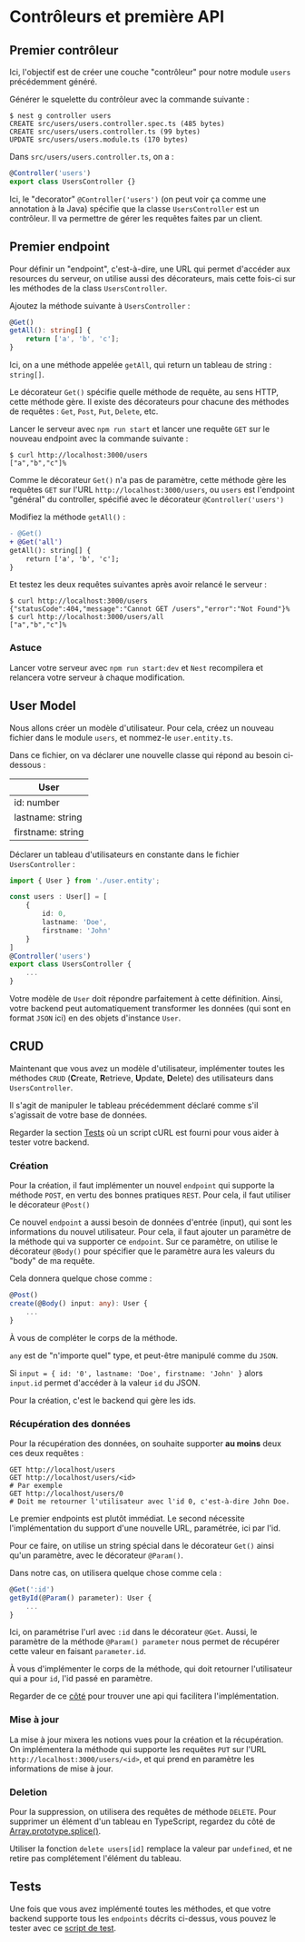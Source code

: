 # Contrôleurs et première API

## Premier contrôleur

Ici, l'objectif est de créer une couche "contrôleur" pour notre module `users` précédemment généré.

Générer le squelette du contrôleur avec la commande suivante :

```shell
$ nest g controller users
CREATE src/users/users.controller.spec.ts (485 bytes)
CREATE src/users/users.controller.ts (99 bytes)
UPDATE src/users/users.module.ts (170 bytes)
```

Dans `src/users/users.controller.ts`, on a :

```typescript
@Controller('users')
export class UsersController {}
```

Ici, le "decorator" `@Controller('users')` (on peut voir ça comme une annotation à la Java) spécifie que la classe
`UsersController` est un contrôleur.
Il va permettre de gérer les requêtes faites par un client.

## Premier endpoint

Pour définir un "endpoint", c'est-à-dire, une URL qui permet d'accéder aux resources du serveur, on utilise aussi des 
décorateurs, mais cette fois-ci sur les méthodes de la class `UsersController`.

Ajoutez la méthode suivante à `UsersController` :

```typescript
@Get()
getAll(): string[] {
    return ['a', 'b', 'c'];
}
```

Ici, on a une méthode appelée `getAll`, qui return un tableau de string : `string[]`.

Le décorateur `Get()` spécifie quelle méthode de requête, au sens HTTP, cette méthode gère.
Il existe des décorateurs pour chacune des méthodes de requêtes : `Get`, `Post`, `Put`, `Delete`, etc.

Lancer le serveur avec `npm run start` et lancer une requête `GET` sur le nouveau endpoint avec la commande suivante :

```shell
$ curl http://localhost:3000/users 
["a","b","c"]%
```

Comme le décorateur `Get()` n'a pas de paramètre, cette méthode gère les requêtes `GET` sur l'URL 
`http://localhost:3000/users`, ou `users` est l'endpoint "général" du controller, spécifié avec le décorateur `@Controller('users')`

Modifiez la méthode `getAll()` :

```diff
- @Get()
+ @Get('all')
getAll(): string[] {
    return ['a', 'b', 'c'];
}
```

Et testez les deux requêtes suivantes après avoir relancé le serveur :

```shell
$ curl http://localhost:3000/users
{"statusCode":404,"message":"Cannot GET /users","error":"Not Found"}%
$ curl http://localhost:3000/users/all
["a","b","c"]%
```

### Astuce

Lancer votre serveur avec `npm run start:dev` et `Nest` recompilera et relancera votre serveur à chaque modification.

## User Model

Nous allons créer un modèle d'utilisateur. Pour cela, créez un nouveau fichier dans le module `users`, et nommez-le 
`user.entity.ts`.

Dans ce fichier, on va déclarer une nouvelle classe qui répond au besoin ci-dessous :

| User |
|------|
| id: number |
| lastname: string |
| firstname: string |


Déclarer un tableau d'utilisateurs en constante dans le fichier `UsersController` :

```typescript
import { User } from './user.entity';

const users : User[] = [
    {
        id: 0,
        lastname: 'Doe',
        firstname: 'John'
    }
]
@Controller('users')
export class UsersController {
    ...
}
```

Votre modèle de `User` doit répondre parfaitement à cette définition. Ainsi, votre backend peut automatiquement 
transformer les données (qui sont en format `JSON` ici) en des objets d'instance `User`.

## CRUD

Maintenant que vous avez un modèle d'utilisateur, implémenter toutes les méthodes `CRUD` (**C**reate, **R**etrieve, 
**U**pdate, **D**elete) des utilisateurs dans `UsersController`.

Il s'agit de manipuler le tableau précédemment déclaré comme s'il s'agissait de votre base de données.

Regarder la section [Tests](https://hackmd.io/@nMppG5vYSi6CqfaB-nrZ5w/SkWcB2Xhw#Tests) où un script cURL est fourni 
pour vous aider à tester votre backend.

### Création

Pour la création, il faut implémenter un nouvel `endpoint` qui supporte la méthode `POST`, en vertu des bonnes pratiques
`REST`.
Pour cela, il faut utiliser le décorateur `@Post()`

Ce nouvel `endpoint` a aussi besoin de données d'entrée (input), qui sont les informations du nouvel utilisateur.
Pour cela, il faut ajouter un paramètre de la méthode qui va supporter ce `endpoint`.
Sur ce paramètre, on utilise le décorateur `@Body()` pour spécifier que le paramètre aura les valeurs du "body" de ma 
requête.

Cela donnera quelque chose comme :

```typescript
@Post()
create(@Body() input: any): User {
    ...
}
```
À vous de compléter le corps de la méthode.

`any` est de "n'importe quel" type, et peut-être manipulé comme du `JSON`.

Si `input = { id: '0', lastname: 'Doe', firstname: 'John' }` alors `input.id` permet d'accéder à la valeur `id` du JSON.

Pour la création, c'est le backend qui gère les ids.

### Récupération des données

Pour la récupération des données, on souhaite supporter **au moins** deux ces deux requêtes :

```shell
GET http://localhost/users
GET http://localhost/users/<id>
# Par exemple
GET http://localhost/users/0
# Doit me retourner l'utilisateur avec l'id 0, c'est-à-dire John Doe.
```

Le premier endpoints est plutôt immédiat.
Le second nécessite l'implémentation du support d'une nouvelle URL, paramétrée, ici par l'id.

Pour ce faire, on utilise un string spécial dans le décorateur `Get()` ainsi qu'un paramètre, avec le décorateur `@Param()`.

Dans notre cas, on utilisera quelque chose comme cela :

```typescript
@Get(':id')
getById(@Param() parameter): User {
    ...
}
```

Ici, on paramétrise l'url avec `:id` dans le décorateur `@Get`. Aussi, le paramètre de la méthode `@Param() parameter`
nous permet de récupérer cette valeur en faisant `parameter.id`.

À vous d'implémenter le corps de la méthode, qui doit retourner l'utilisateur qui a pour `id`, l'id passé en paramètre.

Regarder de ce [côté](https://developer.mozilla.org/en-US/docs/Web/JavaScript/Reference/Global_Objects/Array) pour 
trouver une api qui facilitera l'implémentation.

### Mise à jour

La mise à jour mixera les notions vues pour la création et la récupération.
On implémentera la méthode qui supporte les requêtes `PUT` sur l'URL `http://localhost:3000/users/<id>`, et qui prend en
paramètre les informations de mise à jour.

### Deletion

Pour la suppression, on utilisera des requêtes de méthode `DELETE`.
Pour supprimer un élément d'un tableau en TypeScript, regardez du côté de 
[Array.prototype.splice()](https://developer.mozilla.org/en-US/docs/Web/JavaScript/Reference/Global_Objects/Array/splice).

Utiliser la fonction `delete users[id]` remplace la valeur par `undefined`, et ne retire pas complétement l'élément du 
tableau.

## Tests

Une fois que vous avez implémenté toutes les méthodes, et que votre backend supporte tous les `endpoints` décrits 
ci-dessus, vous pouvez le tester avec ce [script de test](./scripts/controleurs_et_premiere_api_test.sh).
